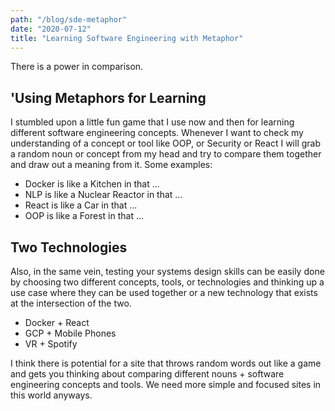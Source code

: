 ```yaml
---
path: "/blog/sde-metaphor"
date: "2020-07-12"
title: "Learning Software Engineering with Metaphor"
---
```


There is a power in comparison.

<!-- end -->

## 'Using Metaphors for Learning

I stumbled upon a little fun game that I use now and then for learning different software engineering concepts. Whenever I want to check my understanding of a concept or tool like OOP, or Security or React I will grab a random noun or concept from my head and try to compare them together and draw out a meaning from it. Some examples:

* Docker is like a Kitchen in that ...
* NLP is like a Nuclear Reactor in that ...
* React is like a Car in that ...
* OOP is like a Forest in that ...

## Two Technologies

Also, in the same vein, testing your systems design skills can be easily done by choosing two different concepts, tools, or technologies and thinking up a use case where they can be used together or a new technology that exists at the intersection of the two.

* Docker + React
* GCP + Mobile Phones
* VR + Spotify 

I think there is potential for a site that throws random words out like a game and gets you thinking about comparing different nouns + software engineering concepts and tools. We need more simple and focused sites in this world anyways.
